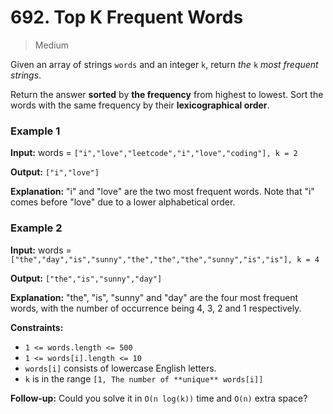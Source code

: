 # 692. Top K Frequent Words

> Medium


Given an array of strings `words` and an integer `k`, return _the_ `k` _most frequent strings_.

Return the answer **sorted** by **the frequency** from highest to lowest. Sort the words with the same frequency by their **lexicographical order**.

### Example 1

**Input:** words = `["i","love","leetcode","i","love","coding"], k = 2`

**Output:** `["i","love"]`

**Explanation:** "i" and "love" are the two most frequent words.
Note that "i" comes before "love" due to a lower alphabetical order.

### Example 2

**Input:** words = `["the","day","is","sunny","the","the","the","sunny","is","is"], k = 4`

**Output:** `["the","is","sunny","day"]`

**Explanation:** "the", "is", "sunny" and "day" are the four most frequent words, with the number of occurrence being 4, 3, 2 and 1 respectively.

**Constraints:**

-   `1 <= words.length <= 500`
-   `1 <= words[i].length <= 10`
-   `words[i]` consists of lowercase English letters.
-   `k` is in the range `[1, The number of **unique** words[i]]`

**Follow-up:** Could you solve it in `O(n log(k))` time and `O(n)` extra space?
